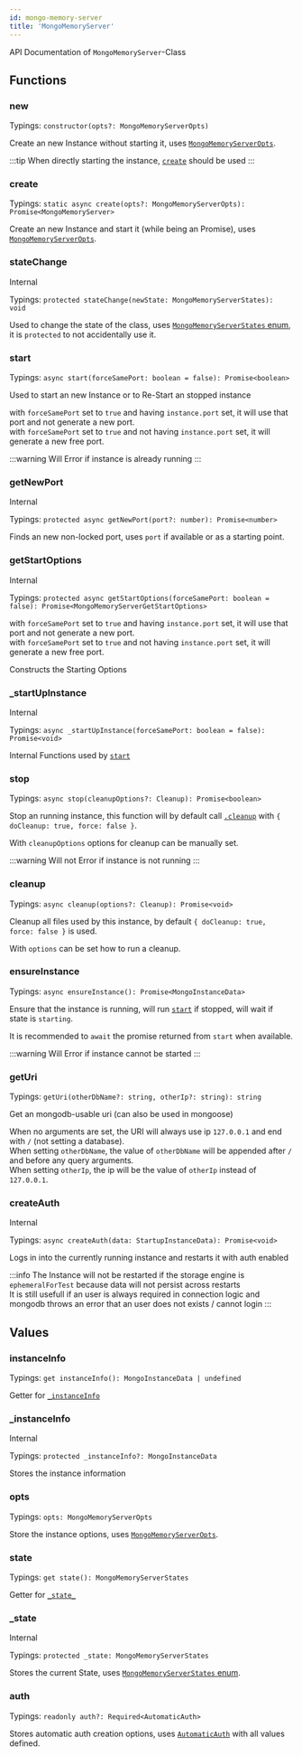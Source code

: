 ```yaml
---
id: mongo-memory-server
title: 'MongoMemoryServer'
---
```


API Documentation of `MongoMemoryServer`-Class

## Functions

### new

Typings: `constructor(opts?: MongoMemoryServerOpts)`

Create an new Instance without starting it, uses [`MongoMemoryServerOpts`](../interfaces/mongo-memory-server-opts.md).

:::tip
When directly starting the instance, [`create`](#create) should be used
:::

### create

Typings: `static async create(opts?: MongoMemoryServerOpts): Promise<MongoMemoryServer>`

Create an new Instance and start it (while being an Promise), uses [`MongoMemoryServerOpts`](../interfaces/mongo-memory-server-opts.md).

### stateChange

<span class="badge badge--warning">Internal</span>

Typings: `protected stateChange(newState: MongoMemoryServerStates): void`

Used to change the state of the class, uses [`MongoMemoryServerStates` enum](../enums/mongo-memory-server-states.md), it is `protected` to not accidentally use it.

### start

Typings: `async start(forceSamePort: boolean = false): Promise<boolean>`

Used to start an new Instance or to Re-Start an stopped instance

with `forceSamePort` set to `true` and having `instance.port` set, it will use that port and not generate a new port.  
with `forceSamePort` set to `true` and not having `instance.port` set, it will generate a new free port.  

:::warning
Will Error if instance is already running
:::

### getNewPort

<span class="badge badge--warning">Internal</span>

Typings: `protected async getNewPort(port?: number): Promise<number>`

Finds an new non-locked port, uses `port` if available or as a starting point.

### getStartOptions

<span class="badge badge--warning">Internal</span>

Typings: `protected async getStartOptions(forceSamePort: boolean = false): Promise<MongoMemoryServerGetStartOptions>`

with `forceSamePort` set to `true` and having `instance.port` set, it will use that port and not generate a new port.  
with `forceSamePort` set to `true` and not having `instance.port` set, it will generate a new free port.  

Constructs the Starting Options

### _startUpInstance

<span class="badge badge--warning">Internal</span>

Typings: `async _startUpInstance(forceSamePort: boolean = false): Promise<void>`

Internal Functions used by [`start`](#start)

### stop

Typings: `async stop(cleanupOptions?: Cleanup): Promise<boolean>`

Stop an running instance, this function will by default call [`.cleanup`](#cleanup) with `{ doCleanup: true, force: false }`.

With `cleanupOptions` options for cleanup can be manually set.

:::warning
Will not Error if instance is not running
:::

### cleanup

Typings: `async cleanup(options?: Cleanup): Promise<void>`

Cleanup all files used by this instance, by default `{ doCleanup: true, force: false }` is used.

With `options` can be set how to run a cleanup.

### ensureInstance

Typings: `async ensureInstance(): Promise<MongoInstanceData>`

Ensure that the instance is running, will run [`start`](#start) if stopped, will wait if state is `starting`.

It is recommended to `await` the promise returned from `start` when available.

:::warning
Will Error if instance cannot be started
:::

### getUri

Typings: `getUri(otherDbName?: string, otherIp?: string): string`

Get an mongodb-usable uri (can also be used in mongoose)

When no arguments are set, the URI will always use ip `127.0.0.1` and end with `/` (not setting a database).  
When setting `otherDbName`, the value of `otherDbName` will be appended after `/` and before any query arguments.  
When setting `otherIp`, the ip will be the value of `otherIp` instead of `127.0.0.1`.

### createAuth

<span class="badge badge--warning">Internal</span>

Typings: `async createAuth(data: StartupInstanceData): Promise<void>`

Logs in into the currently running instance and restarts it with auth enabled

:::info
The Instance will not be restarted if the storage engine is `ephemeralForTest` because data will not persist across restarts<br/>
It is still usefull if an user is always required in connection logic and mongodb throws an error that an user does not exists / cannot login
:::

## Values

### instanceInfo

Typings: `get instanceInfo(): MongoInstanceData | undefined`

Getter for [`_instanceInfo`](#_instanceInfo)

### _instanceInfo

<span class="badge badge--warning">Internal</span>

Typings: `protected _instanceInfo?: MongoInstanceData`

Stores the instance information

### opts

Typings: `opts: MongoMemoryServerOpts`

Store the instance options, uses [`MongoMemoryServerOpts`](../interfaces/mongo-memory-server-opts.md).

### state

Typings: `get state(): MongoMemoryServerStates`

Getter for [`_state_`](#_state)

### _state

<span class="badge badge--warning">Internal</span>

Typings: `protected _state: MongoMemoryServerStates`

Stores the current State, uses [`MongoMemoryServerStates` enum](../enums/mongo-memory-server-states.md).

### auth

Typings: `readonly auth?: Required<AutomaticAuth>`

Stores automatic auth creation options, uses [`AutomaticAuth`](../interfaces/mongo-memory-server-automaticauth.md) with all values defined.
